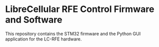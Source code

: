 #  LibreCellular RFE Control Firmware and Software

This repository contains the STM32 firmware and the Python GUI application for the LC-RFE hardware.
